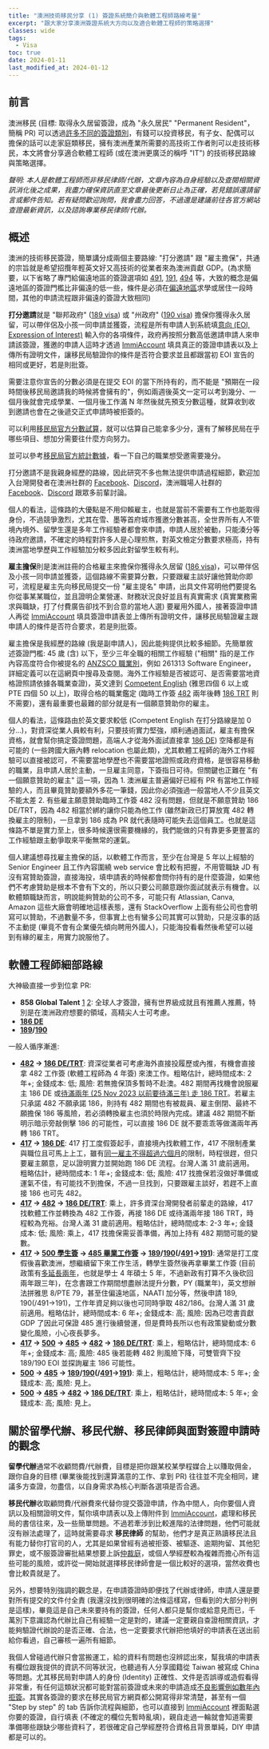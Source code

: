```yaml
---
title: "澳洲技術移民分享 (1) 簽證系統簡介與軟體工程師路線考量"
excerpt: "跟大家分享澳洲簽證系統大方向以及適合軟體工程師的策略選擇"
classes: wide
tags: 
  - Visa
toc: true
date: 2024-01-11
last_modified_at: 2024-01-12
---
```


## 前言

澳洲移民 (目標: 取得永久居留簽證，成為 "永久居民" "Permanent Resident"，簡稱 PR) 可以透過[許多不同的簽證類別](https://immi.homeaffairs.gov.au/visas/permanent-resident/visa-options)，有錢可以投資移民，有子女、配偶可以擔保的話可以走家庭類移民，擁有澳洲產業所需要的高技術工作者則可以走技術移民，本文將會分享適合軟體工程師 (或在澳洲更廣泛的稱呼 "IT") 的技術移民路線與策略選擇。

*聲明: 本人是軟體工程師而非移民律師/代辦，文章內容為自身經驗以及查閱相關資訊消化後之成果，我盡力確保資訊直至文章最後更新日止為正確，若見錯誤還請留言或郵件告知。若有疑問歡迎詢問，我會盡力回答，不過還是建議前往各官方網站查證最新資訊，以及諮詢專業移民律師/代辦。*


## 概述

澳洲的技術移民簽證，簡單講分成兩個主要路線: "打分邀請" 跟 "雇主擔保"，共通的宗旨就是希望招攬年輕英文好又高技術的從業者來為澳洲貢獻 GDP。(為求簡要，以下省略了專門給偏遠地區的簽證選項如 [491][491], [191][191], [494][494] 等，大致的概念是偏遠地區的簽證門檻比非偏遠的低一些，條件是必須在[偏遠地區](https://immi.homeaffairs.gov.au/visas/working-in-australia/regional-migration/eligible-regional-areas)求學或居住一段時間，其他的申請流程跟非偏遠的簽證大致相同)

**打分邀請**就是 "聯邦政府" ([189 visa][189]) 或 "州政府" ([190 visa][190]) 擔保你獲得永久居留，可以帶伴侶及小孩一同申請並獲簽，流程是所有申請人到系統填[意向 (EOI, Expression of Interest)](https://immi.homeaffairs.gov.au/visas/working-in-australia/skillselect/expression-of-interest) 輸入你的各項條件，政府再按照分數高低邀請申請人來申請該簽證，獲邀的申請人這時才透過 [ImmiAccount][5] 填具真正的簽證申請表以及上傳所有證明文件，讓移民局驗證你的條件是否符合要求並且都跟當初 EOI 宣告的相同或更好，若是則批簽。

需要注意你宣告的分數必須是在提交 EOI 的當下所持有的，而不能是 "預期在一段時間後移民局邀請我的時候將會擁有的"，例如兩週後英文一定可以考到幾分、一個月後就會完成學業、一個月後工作滿 N 年然後就先預支分數這種，就算收到收到邀請也會在之後遞交正式申請時被拒簽的。

可以利用[移民局官方分數試算](https://immi.homeaffairs.gov.au/help-support/tools/points-calculator)，就可以估算自己能拿多少分，還有了解移民局在乎哪些項目、想加分需要往什麼方向努力。

並可以參考[移民局官方統計數據](https://api.dynamic.reports.employment.gov.au/anonap/extensions/hSKLS02_SkillSelect_EOI_Data/hSKLS02_SkillSelect_EOI_Data.html)，看一下自己的職業想受邀需要幾分。

打分邀請不是我親身經歷的路線，因此研究不多也無法提供申請過程細節，歡迎加入台灣開發者在澳洲社群的 [Facebook][1]、[Discord][2]，澳洲職場人社群的 [Facebook][3]、[Discord][4] 跟眾多前輩討論。

個人的看法，這條路的大優點是不用仰賴雇主，也就是當前不需要有工作也能取得身份，不過競爭激烈，尤其在雪、墨等首府城市獲邀分數甚高，全世界所有人不管境內境外、留學生還是多年工作經驗者都會來申請，申請人居於被動，只能湊分等待政府邀請，不確定的時程對許多人是心理煎熬，對英文檢定分數要求極高，持有澳洲當地學歷與工作經驗加分較多因此對留學生較有利。

**雇主擔保**則是澳洲註冊的合格雇主來擔保你獲得永久居留 ([186 visa][186])，可以帶伴侶及小孩一同申請並獲簽，這個路線不需要算分數，只要跟雇主談好讓他贊助你即可，流程是雇主先向移民局提交一份 "雇主提名" 申請，出具文件寫明他們要提名你從事某某職位，並且證明企業營運、財務狀況良好並且有真實需求 (真實業務需求與職缺，打了付費廣告卻找不到合意的當地人選) 要雇用外國人，接著簽證申請人再從 [ImmiAccount][5] 填具簽證申請表並上傳所有證明文件，讓移民局驗證雇主跟申請人的條件是否符合要求，若是則批簽。

雇主擔保是我經歷的路線 (我是副申請人)，因此能夠提供比較多細節。先簡單敘述簽證門檻: 45 歲 (含) 以下，至少三年全職的相關工作經驗 ("相關" 指的是工作內容高度符合你被提名的 [ANZSCO 職業別](https://www.abs.gov.au/statistics/classifications/anzsco-australian-and-new-zealand-standard-classification-occupations/latest-release)，例如 261313 Software Engineer，詳細定義可以在這網頁中搜尋及查閱。海外工作經驗是否被認可、是否需要當地資格證照請依據各職業查證)，英文達到 [Competent English](https://immi.homeaffairs.gov.au/help-support/meeting-our-requirements/english-language/competent-english) (雅思四個 6 以上或 PTE 四個 50 以上)，取得合格的職業鑑定 (臨時工作簽 [482][482] 兩年後轉 [186 TRT](https://immi.homeaffairs.gov.au/visas/getting-a-visa/visa-listing/employer-nomination-scheme-186/temporary-residence-transition-stream) 則不需要)，還有最重要也最難的部分就是有一個願意贊助你的雇主。

個人的看法，這條路由於英文要求較低 (Competent English 在打分路線是加 0 分...)，對資深從業人員較有利，只要技術實力堅強，順利通過面試，雇主有擔保資格，就會幫你搞定簽證問題，高端人才從海外面試直接拿 [186 DE][186DE]) 空降都是有可能的 (一些跨國大廠內轉 relocation 也屬此類)，尤其軟體工程師的海外工作經驗可以直接被認可，不需要當地學歷也不需要當地證照或政府資格，是很容易移動的職業，且申請人居於主動，一旦雇主同意，下簽指日可待。但關鍵也正難在 "有一個願意贊助的雇主" 這一項，因為 1. 澳洲雇主普遍偏好已經有 PR 有當地工作經驗的人，而且畢竟贊助要額外多花一筆錢，因此你必須強過一般當地人不少且英文不能太差 2. 有些雇主願意贊助臨時工作簽 482 沒有問題，但就是不願意贊助 186 DE/TRT，因為 482 相當於綁約讓你只能為他工作 (雖然新政已打算放寬 482 轉換雇主的限制)，一旦拿到 186 成為 PR 就代表隨時可能失去這個員工。也就是這條路不單是實力至上，很多時候還很需要機緣的，我們能做的只有靠更多更豐富的工作經驗跟主動爭取來平衡無常的運氣。

個人建議想尋找雇主擔保的話，以軟體工作而言，至少在台灣是 5 年以上經驗的 Senior Engineer 且工作內容圍繞 web service 會比較有把握，不用管職缺 JD 有沒有寫贊助簽證，直接海投，填申請表的時候都會問你持有的是什麼簽證，如果他們不考慮贊助是根本不會有下文的，所以只要公司願意跟你面試就表示有機會。以軟體類職缺而言，明說能夠贊助的公司不多，可能只有 Atlassian, Canva, Amazon 這些大廠會明確地這樣表態，還有 StackOverflow 上面有些公司也會明寫可以贊助，不過數量不多，但事實上也有蠻多公司其實可以贊助，只是沒事的話不主動提 (畢竟不會有企業優先傾向聘用外國人)，只能海投看看然後希望可以碰到有緣的雇主，用實力說服他了。

## 軟體工程師細部路線

大神級直接一步到位拿 PR:
- **858 Global Talent** [1](https://immi.homeaffairs.gov.au/visas/working-in-australia/visas-for-innovation/global-talent-independent-program) [2](https://immi.homeaffairs.gov.au/visas/getting-a-visa/visa-listing/global-talent-visa-858): 全球人才簽證，擁有世界級成就且有推薦人推薦，特別是在澳洲政府想要的領域，高精尖人士可考慮。
- **[186 DE][186DE]**
- **[189][189]/[190][190]**

一般人循序漸進:
- **[482][482] -> [186 DE/TRT][186]**: 資深從業者可考慮海外直接投履歷或內推，有機會直接拿 482 工作簽 (軟體工程師為 4 年簽) 來澳工作。粗略估計，總時間成本: 2 年+; 金錢成本: 低; 風險: 若無擔保頂多暫時不赴澳。482 期間再找機會說服雇主 186 DE 或[待滿兩年 (25 Nov 2023 以前要待滿三年) 走 186 TRT](https://immi.homeaffairs.gov.au/news-media/archive/article?itemId=1136)。若雇主只承諾 482 不願承諾 186，則持有 482 期間也有被裁員、雇主倒閉、最終不願擔保 186 等風險，若必須轉換雇主也須於時限內完成。建議 482 期間不斷明示暗示旁敲側擊 186 的可能性，可以直接 186 DE 就不要乖乖等做滿兩年再轉 186 TRT。
- **[417][417] -> [186 DE][186DE]**: 417 打工度假簽起手，直接境內找軟體工作，417 不限制產業與職位且可馬上上工，雖有[同一雇主不得超過六個月](https://immi.homeaffairs.gov.au/what-we-do/whm-program/specified-work-conditions/6-month-work-limitation)的限制，時程很趕，但只要雇主願意，足以證明實力並開始跑 186 DE 流程。台灣人滿 31 歲前適用。粗略估計，總時間成本: 1 年+; 金錢成本: 低; 風險: 417 找擔保若沒做好準備或運氣不佳，有可能找不到擔保，不過一旦找到，只要跟雇主談好，若趕不上直接 186 也可先 482。
- **[417][417] -> [482][482] -> [186 DE/TRT][186]**: 乘上，許多資深台灣開發者前輩走的路線，417 找軟體工作並轉換為 482 工作簽，再接 186 DE 或待滿兩年接 186 TRT，時程較為充裕。台灣人滿 31 歲前適用。粗略估計，總時間成本: 2-3 年+; 金錢成本: 低; 風險: 乘上，417 找擔保需妥善準備，再加上持有 482 期間可能的變數。
- **[417][417] -> [500 學生簽][500] -> [485 畢業工作簽][485] -> [189][189]/[190][190](/[491][491]->[191][191])**: 通常是打工度假後喜歡澳洲，想繼續留下來工作生活，轉學生簽然後再拿畢業工作簽 (目前政策有[多延長兩年](https://www.education.gov.au/extended-poststudy-work-rights-international-graduates)，也就是學士 4 年碩士 5 年，不過新政有打算不久後砍回兩年跟三年)，在念書跟工作期間想盡辦法提升分數，PY (職業年)，英文想辦法拼雅思 8/PTE 79，甚至住偏遠地區，NAATI 加分等，然後申請 189, 190(/491->191)，工作年資足夠以後也可同時爭取 482/186。台灣人滿 31 歲前適用。粗略估計，總時間成本: 6 年+; 金錢成本: 高; 風險: 因為已唸書貢獻 GDP 了因此可保證 485 進行後續營運，但是費時長所以也有政策變動或分數變化風險，小心夜長夢多。
- **[417][417] -> [500][500] -> [485][485] -> [482][482] -> [186 DE/TRT][186]**: 乘上，粗略估計，總時間成本: 6 年+; 金錢成本: 高; 風險: 485 後若能轉 482 則風險下降，可雙管齊下投 189/190 EOI 並探詢雇主 186 可能性。
- **[500][500] -> [485][485] -> [189][189]/[190][190](/[491][491]->[191][191])**: 乘上，粗略估計，總時間成本: 5 年+; 金錢成本: 高; 風險: 見上。
- **[500][500] -> [485][485] -> [482][482] -> [186 DE/TRT][186]**: 乘上，粗略估計，總時間成本: 5 年+; 金錢成本: 高; 風險: 見上。

## 關於留學代辦、移民代辦、移民律師與面對簽證申請時的觀念

**留學代辦**通常不收顧問費/代辦費，目標是把你跟某校某學程媒合上以賺取佣金，跟你自身的目標 (畢業後能找到還算滿意的工作、拿到 PR) 往往並不完全相同，建議多方查證，勿盡信，以自身需求為核心判斷各選項是否合適。

**移民代辦**收取顧問費/代辦費來代替你提交簽證申請，作為中間人，向你要個人資訊以及相關證明文件，幫你填申請表以及上傳附件到 [ImmiAccount][5]，處理和移民局的書信往來，及一些簡單問題。不過若牽涉到比較進階的法律問題，他們可能就沒有辦法處理了，這時就需要尋求 **移民律師** 的幫助，他們才是真正熟讀移民法且有能力替你打官司的人，尤其是如果曾經有過被拒簽、被驅逐、逾期拘留、其他犯罪史，或不服簽證審批結果想要上訴[仲裁庭](https://www.aat.gov.au/)，或個人學經歷較為複雜而擔心所有這些可能的風險，或許從一開始就選擇移民律師會是一個比較好的選項，當然收費也會比較貴就是了。

另外，想要特別強調的觀念是，在申請簽證時即便找了代辦或律師，申請人還是要對所有提交的文件付全責 (我還沒找到很明確的法條這樣寫，但看到的大部分判例是這樣)，畢竟這是自己未來要持有的簽證，任何人都只是幫你或給意見而已，千萬別下意識認為代辦比自己有經驗一定是對的，建議一定要親自查證相關資訊，才能夠驗證代辦說的是否正確、合法，也一定要要求代辦把他填好的申請表在送出前給你看過，自己審核一遍所有細節。

我個人曾碰過代辦只會當搬運工，給的資料有問題也沒辨認出來，幫我填的申請表有欄位跟我提供的資訊不同等狀況，也聽過有人分享國籍從 Taiwan 被寫成 China 等問題。尤其移民局對申請人的身份 (Identity) 正確性、文件是否誤導或造假看得非常重，有任何這類狀況都可能對當前簽證或未來的申請造成[不良影響例如數年內拒簽](https://immi.homeaffairs.gov.au/help-support/meeting-our-requirements/providing-accurate-information)。其實各簽證的要求在移民局官方網頁都公開寫得非常清楚，甚至有一個 "Step by step" 的 tab 告訴你流程與細節，也可以直接到 [ImmiAccount][5] 裡面點選你要的簽證，自行填表 (不確定的欄位先暫時亂填)，親自走過一輪就會知道需要準備哪些跟缺少哪些資料了，若很確定自己學經歷符合資格且背景單純，DIY 申請都是可以的。

[491]: <https://immi.homeaffairs.gov.au/visas/getting-a-visa/visa-listing/skilled-work-regional-provisional-491>
[191]: <https://immi.homeaffairs.gov.au/visas/getting-a-visa/visa-listing/skilled-regional-191>
[494]: <https://immi.homeaffairs.gov.au/visas/getting-a-visa/visa-listing/skilled-employer-sponsored-regional-494>
[500]: <https://immi.homeaffairs.gov.au/visas/getting-a-visa/visa-listing/student-500>
[485]: <https://immi.homeaffairs.gov.au/visas/getting-a-visa/visa-listing/temporary-graduate-485>
[189]: <https://immi.homeaffairs.gov.au/visas/getting-a-visa/visa-listing/skilled-independent-189>
[190]: <https://immi.homeaffairs.gov.au/visas/getting-a-visa/visa-listing/skilled-nominated-190>
[417]: <https://immi.homeaffairs.gov.au/visas/getting-a-visa/visa-listing/work-holiday-417>
[482]: <https://immi.homeaffairs.gov.au/visas/getting-a-visa/visa-listing/temporary-skill-shortage-482>
[186]: <https://immi.homeaffairs.gov.au/visas/getting-a-visa/visa-listing/employer-nomination-scheme-186>
[186DE]: <https://immi.homeaffairs.gov.au/visas/getting-a-visa/visa-listing/employer-nomination-scheme-186/direct-entry-stream>

[1]: <https://www.facebook.com/groups/tw.devs.in.au/>
[2]: <https://discord.gg/23KQEcE>
[3]: <https://www.facebook.com/groups/australiacareerforum>
[4]: <https://discord.gg/cnwFRQaabz>
[5]: <https://online.immi.gov.au/ola/app>
